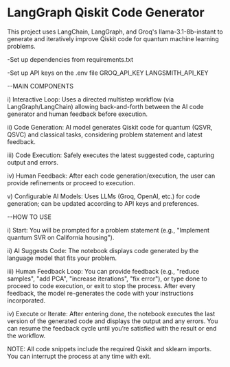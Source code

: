 # LangGraph Qiskit Code Generator
This project uses LangChain, LangGraph, and Groq's llama-3.1-8b-instant to generate and iteratively improve Qiskit code for quantum machine learning problems.

-Set up dependencies from requirements.txt

-Set up API keys on the .env file
GROQ_API_KEY
LANGSMITH_API_KEY

--MAIN COMPONENTS

i) Interactive Loop: Uses a directed multistep workflow (via LangGraph/LangChain) allowing back-and-forth between the AI code generator and human feedback before execution.

ii) Code Generation: AI model generates Qiskit code for quantum (QSVR, QSVC) and classical tasks, considering problem statement and latest feedback.

iii) Code Execution: Safely executes the latest suggested code, capturing output and errors.

iv) Human Feedback: After each code generation/execution, the user can provide refinements or proceed to execution.

v) Configurable AI Models: Uses LLMs (Groq, OpenAI, etc.) for code generation; can be updated according to API keys and preferences.

--HOW TO USE

i) Start:
You will be prompted for a problem statement (e.g., "Implement quantum SVR on California housing").

ii) AI Suggests Code:
The notebook displays code generated by the language model that fits your problem.

iii) Human Feedback Loop:
You can provide feedback (e.g., "reduce samples", "add PCA", "increase iterations", "fix error"), or type done to proceed to code execution, or exit to stop the process. After every feedback, the model re-generates the code with your instructions incorporated.

iv) Execute or Iterate:
After entering done, the notebook executes the last version of the generated code and displays the output and any errors.
You can resume the feedback cycle until you’re satisfied with the result or end the workflow.

NOTE:
All code snippets include the required Qiskit and sklearn imports.
You can interrupt the process at any time with exit.





